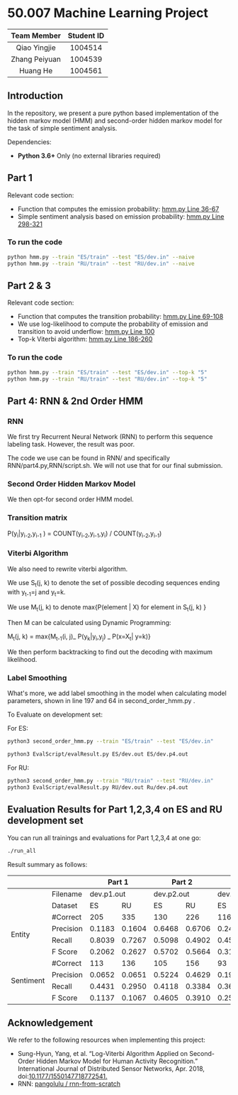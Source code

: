 # 50.007 Machine Learning Project

|  Team Member  | Student ID |
| :-----------: | :--------: |
| Qiao Yingjie  |  1004514   |
| Zhang Peiyuan |  1004539   |
|   Huang He    |  1004561   |

## Introduction

In the repository, we present a pure python based implementation of the hidden markov model (HMM) and second-order hidden markov model for the task of simple sentiment analysis.

Dependencies:

-   **Python 3.6+** Only (no external libraries required)

## Part 1

Relevant code section:

-   Function that computes the emission probability: [hmm.py Line 36-67](hmm.py#L36)
-   Simple sentiment analysis based on emission probability: [hmm.py Line 298-321](hmm.py#L298)

### To run the code

```bash
python hmm.py --train "ES/train" --test "ES/dev.in" --naive
python hmm.py --train "RU/train" --test "RU/dev.in" --naive
```

## Part 2 & 3

Relevant code section:

-   Function that computes the transition probability: [hmm.py Line 69-108](hmm.py#L69)
-   We use log-likelihood to compute the probability of emission and transition to avoid underflow: [hmm.py Line 100](hmm.py#L100)
-   Top-k Viterbi algorithm: [hmm.py Line 186-260](hmm.py#L186)

### To run the code

```bash
python hmm.py --train "ES/train" --test "ES/dev.in" --top-k "5"
python hmm.py --train "RU/train" --test "RU/dev.in" --top-k "5"
```

## Part 4: RNN & 2nd Order HMM

### RNN

We first try Recurrent Neural Network (RNN) to perform this sequence labeling task. However, the result was poor.

The code we use can be found in RNN/ and specifically RNN/part4.py,RNN/script.sh. We will not use that for our final submission.

### Second Order Hidden Markov Model

We then opt-for second order HMM model.

### Transition matrix

P(y<sub>i</sub>|y<sub>i-2</sub>,y<sub>i-1</sub> ) = COUNT(y<sub>i-2</sub>,y<sub>i-1</sub>,y<sub>i</sub>) / COUNT(y<sub>i-2</sub>,y<sub>i-1</sub>)

### Viterbi Algorithm

We also need to rewrite viterbi algorithm.

We use S<sub>t</sub>(j, k) to denote the set of possible decoding sequences ending with y<sub>t-1</sub>=j and y<sub>t</sub>=k.

We use M<sub>t</sub>(j, k) to denote max{P(element | X) for element in S<sub>t</sub>(j, k) }

Then M can be calculated using Dynamic Programming:

M<sub>t</sub>(j, k) = max{M<sub>t-1</sub>(i, j)_ P(y<sub>k</sub>|y<sub>i</sub>,y<sub>j</sub>) _ P(x=X<sub>t</sub>| y=k)}

We then perform backtracking to find out the decoding with maximum likelihood.

### Label Smoothing

What's more, we add label smoothing in the model when calculating model parameters, shown in line 197 and 64 in second_order_hmm.py .

To Evaluate on development set:

For ES:

```bash
python3 second_order_hmm.py --train "ES/train" --test "ES/dev.in"

python3 EvalScript/evalResult.py ES/dev.out ES/dev.p4.out
```

For RU:

```bash
python3 second_order_hmm.py --train "RU/train" --test "RU/dev.in"
python3 EvalScript/evalResult.py RU/dev.out Ru/dev.p4.out
```

## Evaluation Results for Part 1,2,3,4 on ES and RU development set

You can run all trainings and evaluations for Part 1,2,3,4 at one go:

```bash
./run_all
```

Result summary as follows:

<table>
<thead>
  <tr>
    <th></th>
    <th></th>
    <th colspan="2">Part 1</th>
    <th colspan="2">Part 2</th>
    <th colspan="2">Part 3</th>
    <th colspan="2">Part 4</th>
  </tr>
</thead>
<tbody>
  <tr>
    <td></td>
    <td>Filename</td>
    <td colspan="2">dev.p1.out</td>
    <td colspan="2">dev.p2.out</td>
    <td colspan="2">dev.p3.out</td>
    <td colspan="2">dev.p4.out</td>
  </tr>
  <tr>
    <td></td>
    <td>Dataset</td>
    <td>ES</td>
    <td>RU</td>
    <td>ES</td>
    <td>RU</td>
    <td>ES</td>
    <td>RU</td>
    <td>ES</td>
    <td>RU</td>
  </tr>
  <tr>
    <td rowspan="4">Entity</td>
    <td>#Correct</td>
    <td>205</td>
    <td>335</td>
    <td>130</td>
    <td>226</td>
    <td>116</td>
    <td>198</td>
    <td>110</td>
    <td>175</td>
  </tr>
  <tr>
    <td>Precision</td>
    <td>0.1183</td>
    <td>0.1604</td>
    <td>0.6468</td>
    <td>0.6706</td>
    <td>0.2437</td>
    <td>0.2532</td>
    <td>0.6077</td>
    <td>0.4605</td>
  </tr>
  <tr>
    <td>Recall</td>
    <td>0.8039</td>
    <td>0.7267</td>
    <td>0.5098</td>
    <td>0.4902</td>
    <td>0.4549</td>
    <td>0.4295</td>
    <td>0.4314</td>
    <td>0.3796</td>
  </tr>
  <tr>
    <td>F Score</td>
    <td>0.2062</td>
    <td>0.2627</td>
    <td>0.5702</td>
    <td>0.5664</td>
    <td>0.3174</td>
    <td>0.3186</td>
    <td>0.5046</td>
    <td>0.4162</td>
  </tr>
  <tr>
    <td rowspan="4">Sentiment</td>
    <td>#Correct</td>
    <td>113</td>
    <td>136</td>
    <td>105</td>
    <td>156</td>
    <td>93</td>
    <td>132</td>
    <td>89</td>
    <td>130</td>
  </tr>
  <tr>
    <td>Precision</td>
    <td>0.0652</td>
    <td>0.0651</td>
    <td>0.5224</td>
    <td>0.4629</td>
    <td>0.1954</td>
    <td>0.1688</td>
    <td>0.4917</td>
    <td>0.3421</td>
  </tr>
  <tr>
    <td>Recall</td>
    <td>0.4431</td>
    <td>0.2950</td>
    <td>0.4118</td>
    <td>0.3384</td>
    <td>0.3647</td>
    <td>0.2863</td>
    <td>0.3490</td>
    <td>0.2820</td>
  </tr>
  <tr>
    <td>F Score</td>
    <td>0.1137</td>
    <td>0.1067</td>
    <td>0.4605</td>
    <td>0.3910</td>
    <td>0.2544</td>
    <td>0.2124</td>
    <td>0.4083</td>
    <td>0.3092</td>
  </tr>
</tbody>
</table>

## Acknowledgement

We refer to the following resources when implementing this project:

-   Sung-Hyun, Yang, et al. “Log-Viterbi Algorithm Applied on Second-Order Hidden Markov Model for Human Activity Recognition.” International Journal of Distributed Sensor Networks, Apr. 2018, doi:[10.1177/1550147718772541.](https://journals.sagepub.com/doi/10.1177/1550147718772541)
-   RNN: [pangolulu / rnn-from-scratch](https://github.com/pangolulu/rnn-from-scratch)
